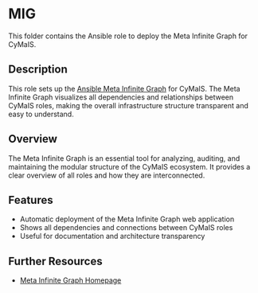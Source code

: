 # MIG

This folder contains the Ansible role to deploy the Meta Infinite Graph for CyMaIS.

## Description

This role sets up the [Ansible Meta Infinite Graph](https://github.com/kevinveenbirkenbach/meta-infinite-graph) for CyMaIS. The Meta Infinite Graph visualizes all dependencies and relationships between CyMaIS roles, making the overall infrastructure structure transparent and easy to understand.

## Overview

The Meta Infinite Graph is an essential tool for analyzing, auditing, and maintaining the modular structure of the CyMaIS ecosystem. It provides a clear overview of all roles and how they are interconnected.

## Features

- Automatic deployment of the Meta Infinite Graph web application
- Shows all dependencies and connections between CyMaIS roles
- Useful for documentation and architecture transparency

## Further Resources

- [Meta Infinite Graph Homepage](https://github.com/kevinveenbirkenbach/meta-infinite-graph)
